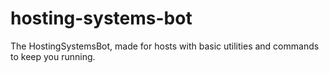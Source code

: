 # hosting-systems-bot
The HostingSystemsBot, made for hosts with basic utilities and commands to keep you running.
